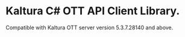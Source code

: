 # Kaltura C# OTT API Client Library.
Compatible with Kaltura OTT server version 5.3.7.28140 and above.
